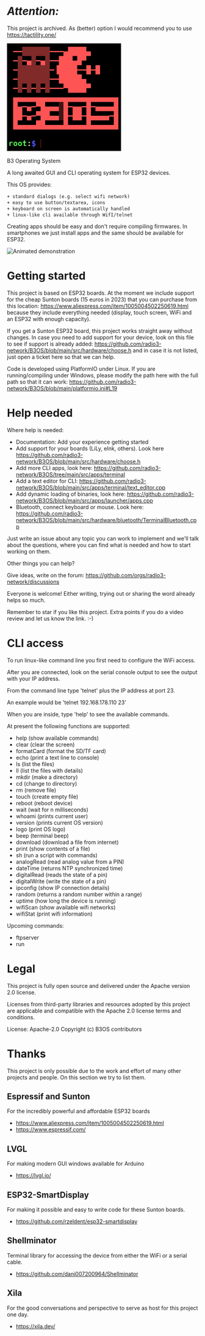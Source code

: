 # *Attention:*
This project is archived.
As (better) option I would recommend you to use https://tactility.one/



![B3OS](/docs/screenshots/start_screen.png)

B3 Operating System

A long awaited GUI and CLI operating system
for ESP32 devices.


This OS provides:

    + standard dialogs (e.g. select wifi network)
    + easy to use button/textarea, icons
    + keyboard on screen is automatically handled
    + linux-like cli available through WifI/telnet


Creating apps should be easy and don't require
compiling firmwares. In smartphones we just install
apps and the same should be available for ESP32.


![Animated demonstration](/docs/screenshots/video_2023-03-24_10-19-02.gif)



# Getting started

This project is based on ESP32 boards. At the moment we include support for the cheap Sunton boards (15 euros in 2023) that you can purchase from this location: https://www.aliexpress.com/item/1005004502250619.html because they include everything needed (display, touch screen, WiFi and an ESP32 with enough capacity).

If you get a Sunton ESP32 board, this project works straight away without changes. In case you need to add support for your device, look on this file to see if support is already added: https://github.com/radio3-network/B3OS/blob/main/src/hardware/choose.h and in case it is not listed, just open a ticket here so that we can help.

Code is developed using PlatformIO under Linux. If you are running/compiling under Windows, please modify the path here with the full path so that it can work: https://github.com/radio3-network/B3OS/blob/main/platformio.ini#L19


# Help needed

Where help is needed:

+ Documentation: Add your experience getting started
+ Add support for your boards (LiLy, eInk, others). Look here https://github.com/radio3-network/B3OS/blob/main/src/hardware/choose.h
+ Add more CLI apps, look here: https://github.com/radio3-network/B3OS/tree/main/src/apps/terminal
+ Add a text editor for CLI: https://github.com/radio3-network/B3OS/blob/main/src/apps/terminal/text_editor.cpp
+ Add dynamic loading of binaries, look here: https://github.com/radio3-network/B3OS/blob/main/src/apps/launcher/apps.cpp
+ Bluetooth, connect keyboard or mouse. Look here: https://github.com/radio3-network/B3OS/blob/main/src/hardware/bluetooth/TerminalBluetooth.cpp

Just write an issue about any topic you can work to implement and we'll talk about the questions, where you can find what is needed and how to start working on them.

Other things you can help?

Give ideas, write on the forum: https://github.com/orgs/radio3-network/discussions

Everyone is welcome! Either writing, trying out or sharing the word already helps so much.

Remember to star if you like this project. Extra points if you do a video review and let us know the link. :-)


# CLI access

To run linux-like command line you first need to configure the WiFi access.

After you are connected, look on the serial console output to see the output with your IP address.

From the command line type 'telnet' plus the IP address at port 23.

An example would be 'telnet 192.168.178.110 23'

When you are inside, type 'help' to see the available commands.

At present the following functions are supported:
+ help (show available commands)
+ clear (clear the screen)
+ formatCard (format the SD/TF card)
+ echo (print a text line to console)
+ ls (list the files)
+ ll (list the files with details)
+ mkdir (make a directory)
+ cd (change to directory)
+ rm (remove file)
+ touch (create empty file)
+ reboot (reboot device)
+ wait (wait for n milliseconds)
+ whoami (prints current user)
+ version (prints current OS version)
+ logo (print OS logo)
+ beep (terminal beep)
+ download (download a file from internet)
+ print (show contents of a file)
+ sh (run a script with commands)
+ analogRead (read analog value from a PIN)
+ dateTime (returns NTP synchronized time)
+ digitalRead (reads the state of a pin)
+ digitalWrite (write the state of a pin)
+ ipconfig (show IP connection details)
+ random (returns a random number within a range)
+ uptime (how long the device is running)
+ wifiScan (show available wifi networks)
+ wifiStat (print wifi information)

Upcoming commands:
+ ftpserver
+ run



# Legal

This project is fully open source and delivered under the Apache version 2.0 license.

Licenses from third-party libraries and resources adopted by this project are applicable and compatible with the Apache 2.0 license terms and conditions.

License: Apache-2.0
Copyright (c) B3OS contributors


# Thanks

This project is only possible due to the work and effort of many other projects and people.
On this section we try to list them.


## Espressif and Sunton
For the incredibly powerful and affordable ESP32 boards
+ https://www.aliexpress.com/item/1005004502250619.html
+ https://www.espressif.com/


## LVGL
For making modern GUI windows available for Arduino
+ https://lvgl.io/


## ESP32-SmartDisplay
For making it possible and easy to write code
for these Sunton boards.
+ https://github.com/rzeldent/esp32-smartdisplay


## Shellminator
Terminal library for accessing the device from
either the WiFi or a serial cable.
+ https://github.com/dani007200964/Shellminator


## Xila
For the good conversations and perspective to serve as host for this project one day.
+ https://xila.dev/
